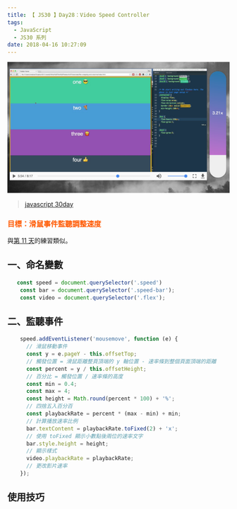 ```yaml
---
title: 【 JS30 】Day28：Video Speed Controller
tags:
  - JavaScript
  - JS30 系列
date: 2018-04-16 10:27:09
---
```

![](/img/js30day/small27.jpg)

> [javascript 30day](https://javascript30.com/)

<!-- more -->

### <span style="color:#ff5900">目標：滑鼠事件監聽調整速度</span>
與[第 11 天](/_posts/javascript/js30/day11.md)的練習類似。

## 一、命名變數

```js
   const speed = document.querySelector('.speed')
    const bar = document.querySelector('.speed-bar');
    const video = document.querySelector('.flex');
```
## 二、監聽事件

```js
    speed.addEventListener('mousemove', function (e) {
      // 滑鼠移動事件
      const y = e.pageY - this.offsetTop;
      // 觸發位置 = 滑鼠距離整頁頂端的 y 軸位置 - 速率條到整個頁面頂端的距離
      const percent = y / this.offsetHeight;
      // 百分比 = 觸發位置 / 速率條的高度
      const min = 0.4;
      const max = 4;
      const height = Math.round(percent * 100) + '%';
      // 四捨五入百分百
      const playbackRate = percent * (max - min) + min;
      // 計算播放速率比例
      bar.textContent = playbackRate.toFixed(2) + 'x';
      // 使用 toFixed 顯示小數點後兩位的速率文字
      bar.style.height = height;
      // 顯示樣式
      video.playbackRate = playbackRate;
      // 更改影片速率
    });
```
## 使用技巧
